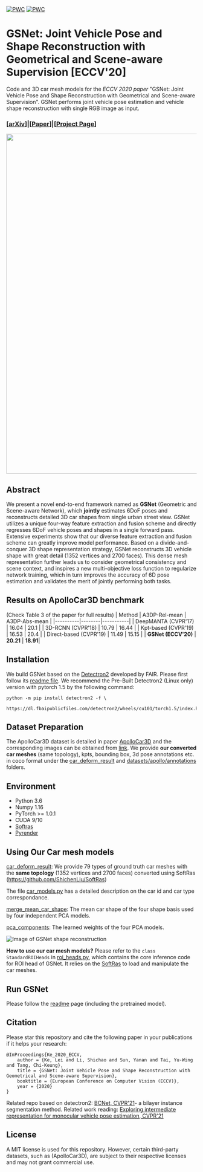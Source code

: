 [![PWC](https://img.shields.io/endpoint.svg?url=https://paperswithcode.com/badge/gsnet-joint-vehicle-pose-and-shape/vehicle-pose-estimation-on-apollocar3d)](https://paperswithcode.com/sota/vehicle-pose-estimation-on-apollocar3d?p=gsnet-joint-vehicle-pose-and-shape)
[![PWC](https://img.shields.io/endpoint.svg?url=https://paperswithcode.com/badge/gsnet-joint-vehicle-pose-and-shape/3d-shape-reconstruction-on-apollocar3d)](https://paperswithcode.com/sota/3d-shape-reconstruction-on-apollocar3d?p=gsnet-joint-vehicle-pose-and-shape)

# GSNet: Joint Vehicle Pose and Shape Reconstruction with Geometrical and Scene-aware Supervision [ECCV'20]
Code and 3D car mesh models for the *ECCV 2020 paper* "GSNet: Joint Vehicle Pose and Shape Reconstruction with Geometrical and Scene-aware Supervision".
GSNet performs joint vehicle pose estimation and vehicle shape reconstruction with single RGB image as input.

### [[arXiv](https://arxiv.org/abs/2007.13124)]|[[Paper](https://www.ecva.net/papers/eccv_2020/papers_ECCV/papers/123600511.pdf)]|[[Project Page](http://lkeab.github.io/gsnet/)]

<p align='center'>
<img src='https://github.com/lkeab/gsnet/blob/master/images/framework.png' width='900'/>
</p>

## Abstract
We present a novel end-to-end framework named as **GSNet** (Geometric and Scene-aware Network), which **jointly** estimates 6DoF poses and reconstructs detailed 3D car shapes from single urban street view. GSNet utilizes a unique four-way feature extraction and fusion scheme and directly regresses 6DoF vehicle poses and shapes in a single forward pass. Extensive experiments show that our diverse feature extraction and fusion scheme can greatly improve model performance. Based on a divide-and-conquer 3D shape representation strategy, GSNet reconstructs 3D vehicle shape with great detail (1352 vertices and 2700 faces). This dense mesh representation further leads us to consider geometrical consistency and scene context, and inspires a new multi-objective loss function to regularize network training, which in turn improves the accuracy of 6D pose estimation and validates the merit of jointly performing both tasks. 

Results on ApolloCar3D benchmark
----------
(Check Table 3 of the paper for full results)
| Method  | A3DP-Rel-mean | A3DP-Abs-mean |
|----------|--------|-----------|
| DeepMANTA (CVPR'17) | 16.04 | 20.1 |
| 3D-RCNN (CVPR'18) | 10.79 | 16.44 |
| Kpt-based (CVPR'19) | 16.53 | 20.4 |
| Direct-based (CVPR'19) | 11.49 | 15.15 |
| **GSNet (ECCV'20)** | **20.21** | **18.91**|


## Installation
We build GSNet based on the [Detectron2](https://github.com/facebookresearch/detectron2/) developed by FAIR. Please first follow its [readme file](https://github.com/facebookresearch/detectron2/blob/master/INSTALL.md). We recommend the Pre-Built Detectron2 (Linux only) version with pytorch 1.5 by the following command:

```
python -m pip install detectron2 -f \
  https://dl.fbaipublicfiles.com/detectron2/wheels/cu101/torch1.5/index.html
```

## Dataset Preparation
The ApolloCar3D dataset is detailed in paper [ApolloCar3D](https://openaccess.thecvf.com/content_CVPR_2019/papers/Song_ApolloCar3D_A_Large_3D_Car_Instance_Understanding_Benchmark_for_Autonomous_CVPR_2019_paper.pdf) and the corresponding images can be obtained from [link](http://apolloscape.auto/car_instance.html).
We provide **our converted car meshes** (same topology), kpts, bounding box, 3d pose annotations etc. in coco format under the [car_deform_result](https://github.com/lkeab/gsnet/blob/master/car_deform_result/) and [datasets/apollo/annotations](https://github.com/lkeab/gsnet/blob/master/datasets/apollo/annotations/) folders.

## Environment
- Python 3.6
- Numpy 1.16
- PyTorch >= 1.0.1
- CUDA 9/10
- [Softras](https://github.com/ShichenLiu/SoftRas)
- [Pyrender](https://github.com/mmatl/pyrender)

## Using Our Car mesh models
[car_deform_result](https://github.com/lkeab/gsnet/blob/master/car_deform_result/): We provide 79 types of ground truth car meshes with the **same topology** (1352 vertices and 2700 faces) converted using SoftRas (https://github.com/ShichenLiu/SoftRas) 

The file [car_models.py](https://github.com/lkeab/gsnet/blob/master/car_deform_result/car_models.py) has a detailed description on the car id and car type correspondance.

[merge_mean_car_shape](https://github.com/lkeab/gsnet/blob/master/merge_mean_car_shape/): The mean car shape of the four shape basis used by four independent PCA models.

[pca_components](https://github.com/lkeab/gsnet/blob/master/pca_components): The learned weights of the four PCA models.

![Image of GSNet shape reconstruction](https://github.com/lkeab/gsnet/blob/master/images/shape_reconstruction.png)

**How to use our car mesh models?** Please refer to the `class StandardROIHeads` in [roi_heads.py](https://github.com/lkeab/gsnet/blob/master/reference_code/roi_heads.py), which contains the core inference code for ROI head of GSNet. It relies on the [SoftRas](https://github.com/ShichenLiu/SoftRas) to load and manipulate the car meshes.

## Run GSNet
Please follow the [readme](https://github.com/lkeab/gsnet/tree/master/reference_code/GSNet-release) page (including the pretrained model).

## Citation
Please star this repository and cite the following paper in your publications if it helps your research:

    @InProceedings{Ke_2020_ECCV,
        author = {Ke, Lei and Li, Shichao and Sun, Yanan and Tai, Yu-Wing and Tang, Chi-Keung},
        title = {GSNet: Joint Vehicle Pose and Shape Reconstruction with Geometrical and Scene-aware Supervision},
        booktitle = {European Conference on Computer Vision (ECCV)},
        year = {2020}
    }

Related repo based on detectron2: [BCNet, CVPR'21](https://github.com/lkeab/BCNet)- a bilayer instance segmentation method.
Related work reading: [Exploring intermediate representation for monocular vehicle pose estimation, CVPR'21](https://arxiv.org/abs/2011.08464)

## License
A MIT license is used for this repository. However, certain third-party datasets, such as (ApolloCar3D), are subject to their respective licenses and may not grant commercial use.
